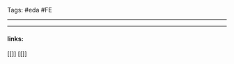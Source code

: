 
Tags: #eda #FE

------------------------------------------















---------------------
#### links:
[[]]
[[]]